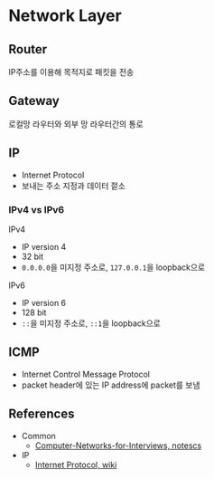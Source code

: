 # Network Layer

## Router

IP주소를 이용해 목적지로 패킷을 전송

## Gateway

로컬망 라우터와 외부 망 라우터간의 통로

## IP

- Internet Protocol
- 보내는 주소 지정과 데이터 젙소

### IPv4 vs IPv6

IPv4

- IP version 4
- 32 bit
- `0.0.0.0`을 미지정 주소로, `127.0.0.1`을 loopback으로

IPv6

- IP version 6
- 128 bit
- `::`을 미지정 주소로, `::1`을 loopback으로

## ICMP

- Internet Control Message Protocol
- packet header에 있는 IP address에 packet를 보냄

## References

- Common
  - [Computer-Networks-for-Interviews, notescs](https://github.com/notescs/notes/tree/main/Computer-Networks-for-Interviews)
- IP
  - [Internet Protocol, wiki](https://en.wikipedia.org/wiki/Internet_Protocol)
